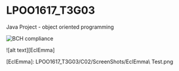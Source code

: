 # LPOO1617_T3G03

Java Project - object oriented programming

![BCH compliance](https://bettercodehub.com/edge/badge/luisnmartins/LPOO1617_T3G03?token=862f0ba8b48bee0b02c4e77b6627c0334f4f5e1e)


![alt text][EclEmma]

[EclEmma]: LPOO1617_T3G03/C02/ScreenShots/EclEmma\ Test.png
